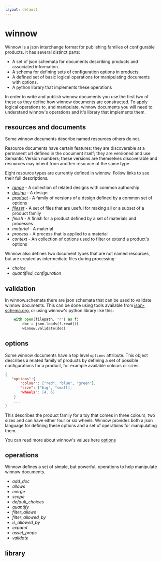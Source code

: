 ```yaml
---
layout: default
---
```


# winnow

Winnow is a json interchange format for publishing families of configurable products. It has several distinct parts:

+ A set of json schemata for documents describing products and associated information.
+ A schema for defining sets of configuration options in products.
+ A defined set of basic logical operations for manipulating documents with options.
+ A python library that implements these operations

In order to write and publish winnow documents you use the first two of these as they define how winnow documents are constructed. To apply logical operations to, and manipulate, winnow documents you will need to understand winnow's operations and it's library that implements them.


## resources and documents

Some winnow documents describe named resources others do not. 

Resource documents have certain features: they are discoverable at a permanent url defined in the document itself; they are versioned and use Semantic Version numbers; these versions are themselves discoverable and resources may inherit from another resource of the same type.

Eight resource types are currently defined in winnow. Follow links to see their full descriptions.

+ [*range*](docs/range.md) - A collection of related designs with common authorship
+ [*design*](docs/design.md) - A design
+ [*product*](docs/product.md) - A family of versions of a design defined by a common set of options
+ [*fileset*](docs/fileset.md) - A set of files that are useful for making all or a subset of a product family
+ *finish* - A finish for a product defined by a set of materials and processes
+ *material* - A material
+ *process* - A process that is applied to a material
+ *context* - An collection of options used to filter or extend a product's options

Winnow also defines two document types that are not named resources, but are created as intermediate files during processing:

+ *choice*
+ *quantified_configuration*

## validation

In winnow.schemata there are json schemata that can be used to validate winnow documents. This can be done using tools available from [json-schema.org](http://json-schema.org/implementations.html), or using winnow's python library like this:

```python
    with open(filepath, "r") as f:
        doc = json.loads(f.read())
        winnow.validate(doc)
```

## options

Some winnow documents have a top level ```options``` attribute.  This object describes a related family of products by defining a set of possible configurations for a product, for example available colours or sizes. 

 ```json
 {
    "options":{
        "colour": ["red", "blue", "green"],
        "size": ["big", "small],
        "wheels": [4, 6]
     }
     ...
 }
 ```

This describes the product family for a toy that comes in three colours, two sizes and can have either four or six wheels. Winnow provides both a json language for defining these options and a set of operations for manipulating them.

You can read more about winnow's values here [options](docs/options.md)

## operations

Winnow defines a set of simple, but powerful, operations to help manipulate winnow documents.

+ *add_doc* 
+ *allows*
+ *merge*
+ *scope*
+ *default_choices*
+ *quantify*
+ *filter_allows*
+ *filter_allowed_by*
+ *is_allowed_by*
+ *expand*
+ *asset_props*
+ *validate*

## library